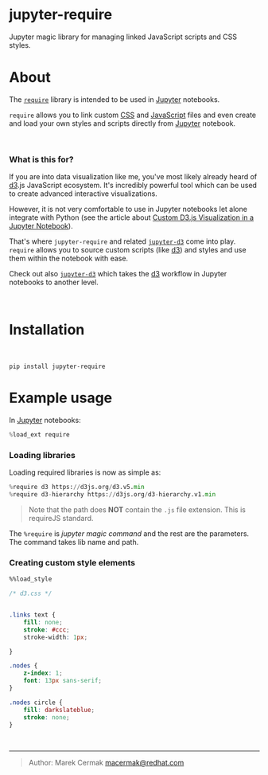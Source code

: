 # jupyter-require

Jupyter magic library for managing linked JavaScript scripts and CSS styles.

# About

The [`require`](https://github.com/CermakM/jupyter-require) library is intended to be used in [Jupyter] notebooks.

`require` allows you to link custom [CSS] and [JavaScript] files
and even create and load your own styles and scripts directly from [Jupyter] notebook.

<br>

### What is this for?

If you are into data visualization like me, you've most likely already heard of [d3].js JavaScript ecosystem.
It's incredibly powerful tool which can be used to create advanced interactive visualizations.

However, it is not very comfortable to use in Jupyter notebooks let alone integrate with Python 
(see the article about [Custom D3.js Visualization in a Jupyter Notebook](https://www.stefaanlippens.net/jupyter-custom-d3-visualization.html)).

That's where `jupyter-require` and related [`jupyter-d3`](https://github.com/CermakM/jupyter-d3) come into play.
`require` allows you to source custom scripts (like [d3]) and styles and use them within the notebook with ease.


Check out also [`jupyter-d3`](https://github.com/CermakM/jupyter-d3) which takes the [d3] workflow
 in Jupyter notebooks to another level.

<br>

# Installation 

<br>

`pip install jupyter-require`


# Example usage

In [Jupyter] notebooks:

```python
%load_ext require
```

### Loading libraries

Loading required libraries is now as simple as: 

```python
%require d3 https://d3js.org/d3.v5.min
%require d3-hierarchy https://d3js.org/d3-hierarchy.v1.min
```

> Note that the path does __NOT__ contain the `.js` file extension. This is requireJS standard.


The `%require` is _jupyter magic command_ and the rest are the parameters. The command takes lib name and path.


### Creating custom style elements

```css
%%load_style

/* d3.css */


.links text {
    fill: none;
    stroke: #ccc;
    stroke-width: 1px;

}

.nodes {
    z-index: 1;
    font: 13px sans-serif;
}

.nodes circle {
    fill: darkslateblue;
    stroke: none;
}
```


<br>
<hr>


[CSS]: https://www.w3schools.com/css/
[d3]: https://d3js.org
[JavaScript]: https://www.w3schools.com/js/default.asp
[Jupyter]: https://jupyter.org/


> Author: Marek Cermak <macermak@redhat.com> 
